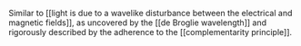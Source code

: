 Similar to [[light is due to a wavelike disturbance between the electrical and magnetic fields]], as uncovered by the [[de Broglie wavelength]] and rigorously described by the adherence to the [[complementarity principle]].